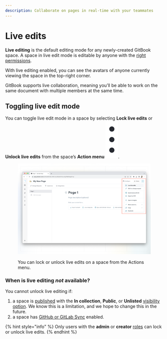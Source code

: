 ```yaml
---
description: Collaborate on pages in real-time with your teammates
---
```


# Live edits

**Live editing** is the default editing mode for any newly-created GitBook space. A space in live edit mode is editable by anyone with the [right permissions](../../account-management/member-management/roles.md).

With live editing enabled, you can see the avatars of anyone currently viewing the space in the top-right corner.&#x20;

GitBook supports live collaboration, meaning you’ll be able to work on the same document with multiple members at the same time.

## Toggling live edit mode

You can toggle live edit mode in a space by selecting **Lock live edits** or **Unlock live edits** from the space’s **Action menu** <img src="../../.gitbook/assets/Actions menu.png" alt="Three vertical dots" data-size="line">.

<figure><img src="../../.gitbook/assets/live-edits.png" alt=""><figcaption><p>You can lock or unlock live edits on a space from the Actions menu.</p></figcaption></figure>

### When is live editing _not_ available?

You cannot unlock live editing if:

1. a space is [published](../../published-documentation/overview.md) with the **In collection**, **Public**, or **Unlisted** [visibility option](../../collaboration/share/space-publishing.md). We know this is a limitation, and we hope to change this in the future.
2. a space has [GitHub or GitLab Sync](../../integrations/git-sync/) enabled.

{% hint style="info" %}
Only users with the **admin** or **creator** [roles](../../account-management/member-management/roles.md) can lock or unlock live edits.
{% endhint %}
